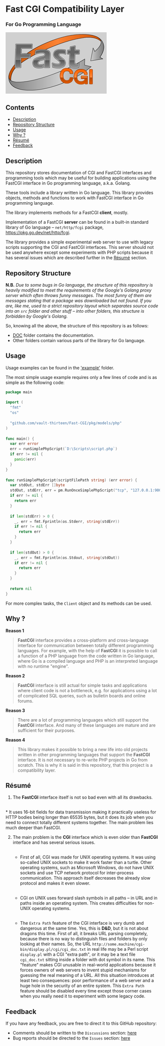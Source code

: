 # Fast CGI Compatibility Layer
### For Go Programming Language
![FastCGI Logotype](img/Logo_GreyBg_330x200.png)

## <a name="section-0" id="section-0">Contents</a>
* [Description](#section-1)
* [Repository Structure](#section-2)
* [Usage](#section-3)
* [Why ?](#section-4)
* [Résumé](#section-5)
* [Feedback](#section-6)

## <a name="section-1" id="section-1">Description</a>

This repository stores documentation of CGI and FastCGI interfaces and 
programming tools which may be useful for building applications using the 
FastCGI interface in Go programming language, a.k.a. Golang.

These tools include a library written in Go language. This library provides 
objects, methods and functions to work with FastCGI interface in Go programming 
language.

The library implements methods for a FastCGI <b>client</b>, mostly.

Implementation of a FastCGI <b>server</b> can be found in a built-in standard library
of Go language – `net/http/fcgi` package, https://pkg.go.dev/net/http/fcgi.

The library provides a simple experimental web server to use with legacy 
scripts supporting the CGI and FastCGI interfaces. This server should not be 
used anywhere except some experiments with PHP scripts because it has several 
issues which are described further in the [Résumé](#section-5) section.

## <a name="section-2" id="section-2">Repository Structure</a>

**N.B.** *Due to some bugs in Go language, the structure of this repository is 
heavily modified to meet the requirements of the Google's Golang proxy server 
which often throws funny messages. The most funny of them are messages stating 
that a package was downloaded but not found. If you are, like me, used to a 
strict repository layout which separates source code into an `src` folder and 
other stuff – into other folders, this structure is forbidden by Google's 
Golang.* 

So, knowing all the above, the structure of this repository is as 
follows:

* [DOC](doc) folder contains the documentation.
* Other folders contain various parts of the library for Go language.

## <a name="section-3" id="section-3">Usage</a>

Usage examples can be found in the ['example'](example) folder.

The most simple usage example requires only a few lines of code and is as
simple as the following code:
```go
package main

import (
  "fmt"
  "os"

  "github.com/vault-thirteen/Fast-CGI/pkg/models/php"
)

func main() {
  var err error
  err = runSimplePhpScript(`D:\Scripts\script.php`)
  if err != nil {
    panic(err)
  }
}

func runSimplePhpScript(scriptFilePath string) (err error) {
  var stdOut, stdErr []byte
  stdOut, stdErr, err = pm.RunOnceSimplePhpScript("tcp", "127.0.0.1:9000", scriptFilePath)
  if err != nil {
    return err
  }

  if len(stdErr) > 0 {
    _, err = fmt.Fprintln(os.Stderr, string(stdErr))
    if err != nil {
      return err
    }
  }

  if len(stdOut) > 0 {
    _, err = fmt.Fprintln(os.Stdout, string(stdOut))
    if err != nil {
      return err
    }
  }

  return nil
}

```

For more complex tasks, the `Client` object and its methods can be used.

## <a name="section-4" id="section-4">Why ?</a>

<b>Reason 1</b>

> <b>FastCGI</b> interface provides a cross-platform and
cross-language interface for communication between totally different programming
languages. For example, with the help of <b>FastCGI</b> it is possible to call
a function of a PHP language from the code written in Go language, where Go is
a compiled language and PHP is an interpreted language with no runtime
"engine".

<b>Reason 2</b>

> <b>FastCGI</b> interface is still actual for simple tasks and
applications where client code is not a bottleneck, e.g. for applications using
a lot of complicated SQL queries, such as bulletin boards and online forums.

<b>Reason 3</b>

> There are a lot of programming languages which still support the
<b>FastCGI</b> interface. And many of these languages are mature and
are sufficient for their purposes.

<b>Reason 4</b>

> This library makes it possible to bring a new life into old projects
written in other programming languages that support the <b>FastCGI</b>
interface. It is not necessary to re-write PHP projects in Go from scratch.
This is why it is said in this repository, that this project is a compatibility
layer.


## <a name="section-5" id="section-5">Résumé</a>

1. The **FastCGI** interface itself is not so bad even with all its drawbacks.
<br>
   *  It uses 16-bit fields for data transmission making it practically useless 
      for HTTP bodies being longer than 65535 bytes, but it does its job when 
      you need to connect totally different systems together. The main problem 
      lies much deeper than FastCGI.


2. The main problem is the **CGI** interface which is even older than 
**FastCGI** interface and has several serious issues.
<br><br>

   *  First of all, CGI was made for UNIX operating systems. It was using 
      so-called UNIX sockets to make it work faster than a turtle. Other 
      operating systems, such as Microsoft Windows, do not have UNIX sockets 
      and use TCP network protocol for inter-process communication. This 
      approach itself decreases the already slow protocol and makes it even 
      slower.
<br><br>

   *  CGI on UNIX uses forward slash symbols in all paths – in URL and in paths 
      inside an operating system. This creates difficulties for non-UNIX 
      operating systems.
<br><br>

   *  The `Extra Path` feature of the CGI interface is very dumb and dangerous 
      at the same time. Yes, this is **D&D**, but it is not about dragons this 
      time. First of all, it breaks URL parsing completely, because there is no 
      way to distinguish files and folders by only looking at their names. So, 
      the URL `http://some.machine/cgi-bin/display.pl/cgi/cgi_doc.txt`
      in real life may be a Perl script `display.pl` with a CGI "extra path", 
      or it may be a text file `cgi_doc.txt` sitting inside a folder with dot 
      symbol in its name. This "feature" makes CGI unusable in real-world 
      applications because it forces owners of web servers to invent stupid 
      mechanisms for guessing the real meaning of a URL. All this situation
      introduces at least two consequences: poor performance of a web server 
      and a huge hole in the security of an entire system. This `Extra Path` 
      feature should be disabled every time except those corner cases when you 
      really need it to experiment with some legacy code.

## <a name="section-6" id="section-6">Feedback</a>
If you have any feedback, you are free to direct it to this GitHub repository:
* Comments should be written to the `Discussions` section:
  [here](https://github.com/vault-thirteen/Fast-CGI/discussions)
* Bug reports should be directed to the `Issues` section:
  [here](https://github.com/vault-thirteen/Fast-CGI/issues)

